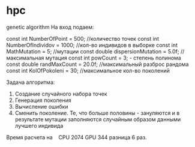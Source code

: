 # hpc
genetic algorithm
На вход подаем:

const int NumberOfPoint = 500; //количество точек
const int NumberOfIndividov = 1000; //кол-во индивидов в выборке
const int MathMutation = 5; //мутации 
const double dispersionMutation = 5.0f; //максимальная мутация
const int powCount = 3; - степень полинома
const double randMaxCount = 20.0f; //максимальный разброс рандома
const int KolOfPokoleni = 30; //максимальное кол-во поколений

Задача алгоритма: 
1) Создание случайного набора точек 
2) Генерация поколения
3) Вычисление ошибки
4) Сменить поколение. Те, что больше половины - зануляются и в результате мутации заполняются случайным образом данными лучшего индивида

Время расчета на  
 CPU 2074
 GPU 344
 разница 6 раз.
 
